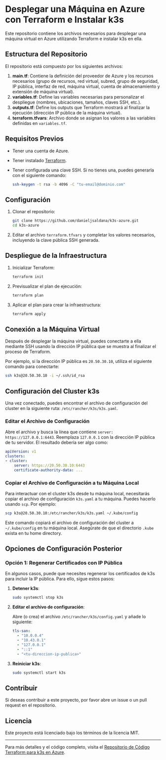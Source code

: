# Desplegar una Máquina en Azure con Terraform e Instalar k3s

Este repositorio contiene los archivos necesarios para desplegar una máquina virtual en Azure utilizando Terraform e instalar k3s en ella.

## Estructura del Repositorio

El repositorio está compuesto por los siguientes archivos:

1. **main.tf**: Contiene la definición del proveedor de Azure y los recursos necesarios (grupo de recursos, red virtual, subred, grupo de seguridad, IP pública, interfaz de red, máquina virtual, cuenta de almacenamiento y extensión de máquina virtual).
2. **variables.tf**: Define las variables necesarias para personalizar el despliegue (nombres, ubicaciones, tamaños, claves SSH, etc.).
3. **outputs.tf**: Define los outputs que Terraform mostrará al finalizar la ejecución (dirección IP pública de la máquina virtual).
4. **terraform.tfvars**: Archivo donde se asignan los valores a las variables definidas en `variables.tf`.

## Requisitos Previos

- Tener una cuenta de Azure.
- Tener instalado [Terraform](https://www.terraform.io/downloads.html).
- Tener configurada una clave SSH. Si no tienes una, puedes generarla con el siguiente comando:

  ```bash
  ssh-keygen -t rsa -b 4096 -C "tu-email@dominio.com"
  ```

## Configuración

1. Clonar el repositorio:

   ```bash
   git clone https://github.com/danieljsaldana/k3s-azure.git
   cd k3s-azure
   ```

2. Editar el archivo `terraform.tfvars` y completar los valores necesarios, incluyendo la clave pública SSH generada.

## Despliegue de la Infraestructura

1. Inicializar Terraform:

   ```bash
   terraform init
   ```

2. Previsualizar el plan de ejecución:

   ```bash
   terraform plan
   ```

3. Aplicar el plan para crear la infraestructura:

   ```bash
   terraform apply
   ```

## Conexión a la Máquina Virtual

Después de desplegar la máquina virtual, puedes conectarte a ella mediante SSH usando la dirección IP pública que se muestra al finalizar el proceso de Terraform.

Por ejemplo, si la dirección IP pública es `20.50.30.10`, utiliza el siguiente comando para conectarte:

```bash
ssh k3s@20.50.30.10 -i ~/.ssh/id_rsa
```

## Configuración del Cluster k3s

Una vez conectado, puedes encontrar el archivo de configuración del cluster en la siguiente ruta: `/etc/rancher/k3s/k3s.yaml`. 

### Editar el Archivo de Configuración

Abre el archivo y busca la línea que contiene `server: https://127.0.0.1:6443`. Reemplaza `127.0.0.1` con la dirección IP pública de tu servidor. El resultado debería ser algo como:

```yaml
apiVersion: v1
clusters:
- cluster:
    server: https://20.50.30.10:6443
    certificate-authority-data: ...
```

### Copiar el Archivo de Configuración a tu Máquina Local

Para interactuar con el cluster k3s desde tu máquina local, necesitarás copiar el archivo de configuración `k3s.yaml` a tu máquina. Puedes hacerlo usando `scp`. Por ejemplo:

```bash
scp k3s@20.50.30.10:/etc/rancher/k3s/k3s.yaml ~/.kube/config
```

Este comando copiará el archivo de configuración del cluster a `~/.kube/config` en tu máquina local. Asegúrate de que el directorio `.kube` exista en tu home directory.

## Opciones de Configuración Posterior

### Opción 1: Regenerar Certificados con IP Pública

En algunos casos, puede que necesites regenerar los certificados de k3s para incluir la IP pública. Para ello, sigue estos pasos:

1. **Detener k3s**:

   ```bash
   sudo systemctl stop k3s
   ```

2. **Editar el archivo de configuración**:

   Abre (o crea) el archivo `/etc/rancher/k3s/config.yaml` y añade lo siguiente:

   ```yaml
   tls-san:
     - "10.0.0.4"
     - "10.43.0.1"
     - "127.0.0.1"
     - "::1"
     - "<tu-direccion-ip-publica>"
   ```

3. **Reiniciar k3s**:

   ```bash
   sudo systemctl start k3s
   ```

## Contribuir

Si deseas contribuir a este proyecto, por favor abre un issue o un pull request en el repositorio.

## Licencia

Este proyecto está licenciado bajo los términos de la licencia MIT.

---

Para más detalles y el código completo, visita el [Repositorio de Código Terraform para k3s en Azure](https://github.com/danieljsaldana/k3s-azure).
